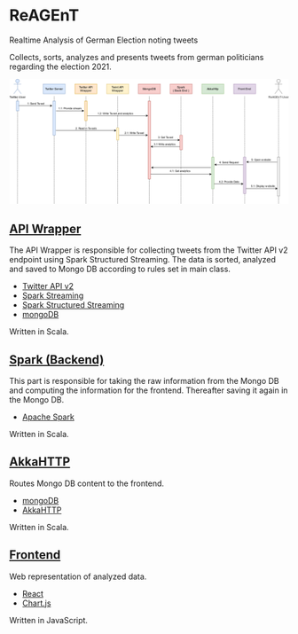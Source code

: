 # ReAGEnT

Realtime Analysis of German Election noting tweets

Collects, sorts, analyzes and presents tweets from german politicians regarding the election 2021. 

![sequence_diagram](https://github.com/ReAGEnT-HTW-Berlin/Wiki/blob/main/ReAGEnT_sequence_diagram_v1.1.png)

## [API Wrapper](https://github.com/ReAGEnT-HTW-Berlin/ReAGEnT-API-Wrapper)
The API Wrapper is responsible for collecting tweets from the Twitter API v2 endpoint using Spark Structured Streaming. The data is sorted, analyzed and saved to Mongo DB according to rules set in main class.

- [Twitter API v2](https://developer.twitter.com/en/docs/twitter-api/early-access)
- [Spark Streaming](https://spark.apache.org/docs/latest/streaming-programming-guide.html)
- [Spark Structured Streaming](https://spark.apache.org/docs/latest/structured-streaming-programming-guide.html)
- [mongoDB](https://www.mongodb.com)

Written in Scala.

## [Spark (Backend)](https://github.com/ReAGEnT-HTW-Berlin/ReAGEnT-Spark)
This part is responsible for taking the raw information from the Mongo DB and computing the information for the frontend. Thereafter saving it again in the Mongo DB.

- [Apache Spark](https://spark.apache.org/docs/1.2.0/programming-guide.html)

Written in Scala.

## [AkkaHTTP](https://github.com/ReAGEnT-HTW-Berlin/ReAGEnT-AkkaHttp)
Routes Mongo DB content to the frontend.

- [mongoDB](https://www.mongodb.com)
- [AkkaHTTP](https://doc.akka.io/docs/akka-http/current/index.html)

Written in Scala.

## [Frontend](https://github.com/ReAGEnT-HTW-Berlin/ReAgentFrontEnd)
Web representation of analyzed data.

- [React](https://reactjs.org/docs/getting-started.html)
- [Chart.js](https://www.chartjs.org/docs/latest/)

Written in JavaScript.
